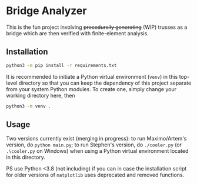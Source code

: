 # Bridge Analyzer

This is the fun project involving ~~procedurally generating~~ (WIP) trusses as a bridge which are then verified with finite-element analysis.

## Installation

```bash
python3 -m pip install -r requirements.txt
```

It is recommended to initiate a Python virtual environment (`venv`) in this
top-level directory so that you can keep the dependency of this project
separate from your system Python modules. To create one, simply change your
working directory here, then

```bash
python3 -m venv .
```

## Usage

Two versions currently exist (merging in progress):
to run Maximo/Artem's version, do `python main.py`;
to run Stephen's version, do `./cooler.py` (or `.\cooler.py` on Windows)
when using a Python virtual environment located in this directory.

PS use Python <3.8 (not including) if you can in case the installation script
for older versions of `matplotlib` uses deprecated and removed functions.
